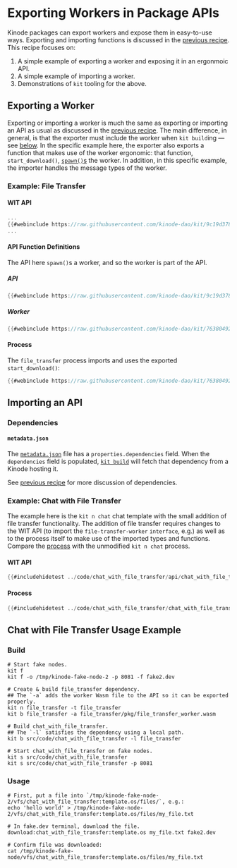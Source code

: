 # Exporting Workers in Package APIs

Kinode packages can export workers and expose them in easy-to-use ways.
Exporting and importing functions is discussed in the [previous recipe](./package_apis.md).
This recipe focuses on:
1. A simple example of exporting a worker and exposing it in an ergonmoic API.
2. A simple example of importing a worker.
3. Demonstrations of `kit` tooling for the above.

## Exporting a Worker

Exporting or importing a worker is much the same as exporting or importing an API as usual as discussed in the [previous recipe](./package_apis.md).
The main difference, in general, is that the exporter must include the worker when `kit build`ing — see [below](#chat-with-file-transfer-usage-example).
In the specific example here, the exporter also exports a function that makes use of the worker ergonomic: that function, `start_download()`, [`spawn()`s](https://github.com/kinode-dao/process_lib/blob/9a53504693676094ba06f601312457675d10ca8a/src/lib.rs#L137) the worker.
In addition, in this specific example, the importer handles the message types of the worker.

### Example: File Transfer

#### WIT API

```rust
...
{{#webinclude https://raw.githubusercontent.com/kinode-dao/kit/9c19d378b8f9f94975c4b4790029b1363c26e0fc/src/new/templates/rust/no-ui/file_transfer/api/%7Bpackage_name%7D%3A%7Bpublisher%7D-v0.wit 16:73}}
...
```

#### API Function Definitions

The API here `spawn()`s a worker, and so the worker is part of the API.

##### API

```rust
{{#webinclude https://raw.githubusercontent.com/kinode-dao/kit/9c19d378b8f9f94975c4b4790029b1363c26e0fc/src/new/templates/rust/no-ui/file_transfer/file_transfer_worker_api/src/lib.rs}}
```

##### Worker

```rust
{{#webinclude https://raw.githubusercontent.com/kinode-dao/kit/76380492ac93f701a837763968fdff24aaef36c6/src/new/templates/rust/no-ui/file_transfer/file_transfer_worker/src/lib.rs}}
```

#### Process

The `file_transfer` process imports and uses the exported `start_download()`:

```rust
{{#webinclude https://raw.githubusercontent.com/kinode-dao/kit/76380492ac93f701a837763968fdff24aaef36c6/src/new/templates/rust/no-ui/file_transfer/%7Bpackage_name%7D/src/lib.rs}}
```

## Importing an API

### Dependencies

#### `metadata.json`

The [`metadata.json`](https://github.com/kinode-dao/kinode-book/blob/main/src/code/chat_with_file_transfer/metadata.json#L14-L16) file has a `properties.dependencies` field.
When the `dependencies` field is populated, [`kit build`](../kit/build.md) will fetch that dependency from a Kinode hosting it.

See [previous recipe](./package_apis.md#dependencies) for more discussion of dependencies.

### Example: Chat with File Transfer

The example here is the `kit n chat` chat template with the small addition of file transfer functionality.
The addition of file transfer requires changes to the WIT API (to import the `file-transfer-worker` `interface`, e.g.) as well as to the process itself to make use of the imported types and functions.
Compare the [process](#process-1) with the unmodified `kit n chat` process.

#### WIT API

```rust
{{#includehidetest ../code/chat_with_file_transfer/api/chat_with_file_transfer:template.os-v0.wit}}
```

#### Process

```rust
{{#includehidetest ../code/chat_with_file_transfer/chat_with_file_transfer/src/lib.rs}}
```

## Chat with File Transfer Usage Example

### Build

```
# Start fake nodes.
kit f
kit f -o /tmp/kinode-fake-node-2 -p 8081 -f fake2.dev

# Create & build file_transfer dependency.
## The `-a` adds the worker Wasm file to the API so it can be exported properly.
kit n file_transfer -t file_transfer
kit b file_transfer -a file_transfer/pkg/file_transfer_worker.wasm

# Build chat_with_file_transfer.
## The `-l` satisfies the dependency using a local path.
kit b src/code/chat_with_file_transfer -l file_transfer

# Start chat_with_file_transfer on fake nodes.
kit s src/code/chat_with_file_transfer
kit s src/code/chat_with_file_transfer -p 8081
```

### Usage

```
# First, put a file into `/tmp/kinode-fake-node-2/vfs/chat_with_file_transfer:template.os/files/`, e.g.:
echo 'hello world' > /tmp/kinode-fake-node-2/vfs/chat_with_file_transfer:template.os/files/my_file.txt

# In fake.dev terminal, download the file.
download:chat_with_file_transfer:template.os my_file.txt fake2.dev

# Confirm file was downloaded:
cat /tmp/kinode-fake-node/vfs/chat_with_file_transfer:template.os/files/my_file.txt
```
